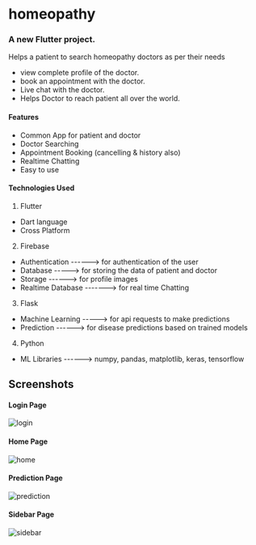 # homeopathy

### A new Flutter project.

Helps a patient to search homeopathy doctors as per their needs

 - view complete profile of the doctor.
 - book an appointment with the doctor.
 - Live chat with the doctor.
 - Helps Doctor to reach patient all over the world.

#### Features
 - Common App for patient and doctor
 - Doctor Searching
 - Appointment Booking (cancelling & history also)
 - Realtime Chatting
 - Easy to use

#### Technologies Used

1. Flutter
  - Dart language
  - Cross Platform
  
2. Firebase
  - Authentication ------> for authentication of the user
  - Database -----> for storing the data of patient and doctor
  - Storage ------> for profile images
  - Realtime Database -------> for real time Chatting

3. Flask
  - Machine Learning -----> for api requests to make predictions
  - Prediction ------> for disease predictions based on trained models

4. Python
  - ML Libraries ------> numpy, pandas, matplotlib, keras, tensorflow


## Screenshots

  #### Login Page
  ![login](login.jpeg)
  #### Home Page
  ![home](home.jpeg)
  #### Prediction Page
  ![prediction](prediction.png)
  #### Sidebar Page
  ![sidebar](sidebar.png)

